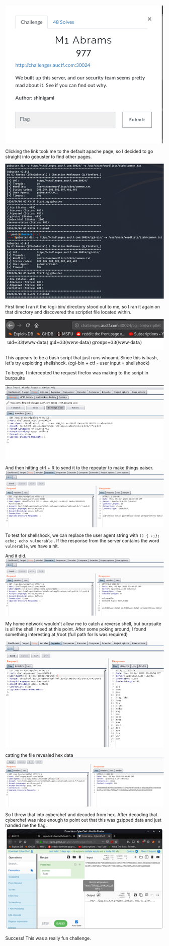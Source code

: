 ![Description](/auctf2020/img/description.png)

Clicking the link took me to the default apache page, so I decided to go straight into gobuster to find other pages.

![Gobuster](/auctf2020/img/gobuster.png)

First time I ran it the /cgi-bin/ directory stood out to me, so I ran it again on that directory and discovered the scriptlet file located within.

![Scriptlet](/auctf2020/img/whoami.png)

This appears to be a bash script that just runs whoami. Since this is bash, let's try exploiting shellshock. (cgi-bin + ctf - user input = shellshock)

To begin, I intercepted the request firefox was making to the script in burpsuite

![Burp1](/auctf2020/img/burp1.png)

And then hitting ctrl + R to send it to the repeater to make things eaiser.
![Burp2](/auctf2020/img/burp2.png)

To test for shellshock, we can replace the user agent string with `() { :;}; echo; echo vulnerable` . If the response from the server contains the word `vulnerable`, we have a hit.

And it did.
![Burp3](/auctf2020/img/burp3.png)

My home network wouldn't allow me to catch a reverse shell, but burpsuite is all the shell I need at this point. After some poking around, I found something interesting at /root (full path for ls was required)

![Burp3](/auctf2020/img/binls.png)

catting the file revealed hex data
![Burp3](/auctf2020/img/bincat.png)

So I threw that into cyberchef and decoded from hex. After decoding that cyberchef was nice enough to point out that this was gzipped data and just handed me the flag.
![Burp3](/auctf2020/img/cyberchef.png)

Success! This was a really fun challenge.

